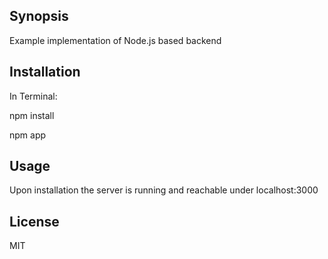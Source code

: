 ## Synopsis

Example implementation of Node.js based backend

## Installation

In Terminal:

npm install

npm app

## Usage
Upon installation the server is running and reachable under localhost:3000

## License
MIT